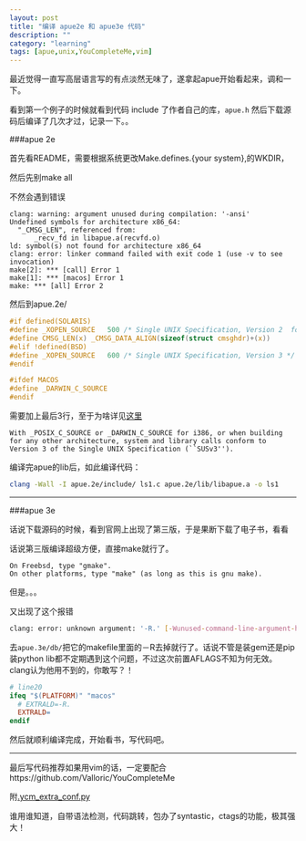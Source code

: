 ```yaml
---
layout: post
title: "编译 apue2e 和 apue3e 代码"
description: ""
category: "learning"
tags: [apue,unix,YouCompleteMe,vim]
---
```


最近觉得一直写高层语言写的有点淡然无味了，遂拿起apue开始看起来，调和一下。


看到第一个例子的时候就看到代码 include 了作者自己的库，`apue.h` 然后下载源码后编译了几次才过，记录一下。。


###apue 2e

首先看README，需要根据系统更改Make.defines.{your system},的WKDIR，

然后先别make all

不然会遇到错误

```text
clang: warning: argument unused during compilation: '-ansi'
Undefined symbols for architecture x86_64:
  "_CMSG_LEN", referenced from:
      _recv_fd in libapue.a(recvfd.o)
ld: symbol(s) not found for architecture x86_64
clang: error: linker command failed with exit code 1 (use -v to see invocation)
make[2]: *** [call] Error 1
make[1]: *** [macos] Error 1
make: *** [all] Error 2
```

然后到apue.2e/

```c
#if defined(SOLARIS)
#define _XOPEN_SOURCE	500	/* Single UNIX Specification, Version 2  for Solaris 9 */
#define CMSG_LEN(x)	_CMSG_DATA_ALIGN(sizeof(struct cmsghdr)+(x))
#elif !defined(BSD)
#define _XOPEN_SOURCE	600	/* Single UNIX Specification, Version 3 */
#endif

#ifdef MACOS
#define _DARWIN_C_SOURCE
#endif
```

需要加上最后3行，至于为啥详见[这里](https://developer.apple.com/library/mac/documentation/Darwin/Reference/Manpages/man5/compat.5.html)

```text
With _POSIX_C_SOURCE or _DARWIN_C_SOURCE for i386, or when building for any other architecture, system and library calls conform to Version 3 of the Single UNIX Specification (``SUSv3'').
```

编译完apue的lib后，如此编译代码：

```sh
clang -Wall -I apue.2e/include/ ls1.c apue.2e/lib/libapue.a -o ls1
```

- - -

###apue 3e

话说下载源码的时候，看到官网上出现了第三版，于是果断下载了电子书，看看

话说第三版编译超级方便，直接make就行了。

```text
On Freebsd, type "gmake".
On other platforms, type "make" (as long as this is gnu make).
```

但是。。。

又出现了这个报错

```sh
clang: error: unknown argument: '-R.' [-Wunused-command-line-argument-hard-error-in-future]
```

去`apue.3e/db/`把它的makefile里面的－R去掉就行了。话说不管是装gem还是pip装python lib都不定期遇到这个问题，不过这次前置AFLAGS不知为何无效。clang认为他用不到的，你敢写？！

```makefile
# line20
ifeq "$(PLATFORM)" "macos"
  # EXTRALD=-R.
  EXTRALD=
endif
```

然后就顺利编译完成，开始看书，写代码吧。

- - -

最后写代码推荐如果用vim的话，一定要配合https://github.com/Valloric/YouCompleteMe

附[.ycm_extra_conf.py](https://gist.github.com/caorong/1ba46227534c3473257a)

谁用谁知道，自带语法检测，代码跳转，包办了syntastic，ctags的功能，极其强大！

